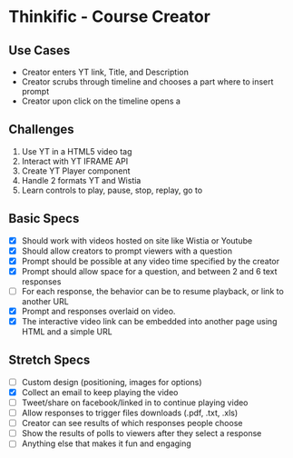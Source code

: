 # Thinkific - Course Creator

## Use Cases

* Creator enters YT link, Title, and Description
* Creator scrubs through timeline and chooses a part where to insert prompt
* Creator upon click on the timeline opens a 

## Challenges
1. Use YT in a HTML5 video tag
2. Interact with YT IFRAME API
3. Create YT Player component
4. Handle 2 formats YT and Wistia
5. Learn controls to play, pause, stop, replay, go to

## Basic Specs
- [x] Should work with videos hosted on site like Wistia or Youtube
- [x] Should allow creators to prompt viewers with a question
- [x] Prompt should be possible at any video time specified by the creator
- [x] Prompt should allow space for a question, and between 2 and 6 text responses
- [ ] For each response, the behavior can be to resume playback, or link to another URL
- [x] Prompt and responses overlaid on video.
- [x] The interactive video link can be embedded into another page using HTML and a simple URL

## Stretch Specs
- [ ] Custom design (positioning, images for options)
- [x] Collect an email to keep playing the video
- [ ] Tweet/share on facebook/linked in to continue playing video
- [ ] Allow responses to trigger files downloads (.pdf, .txt, .xls)
- [ ] Creator can see results of which responses people choose
- [ ] Show the results of polls to viewers after they select a response
- [ ] Anything else that makes it fun and engaging